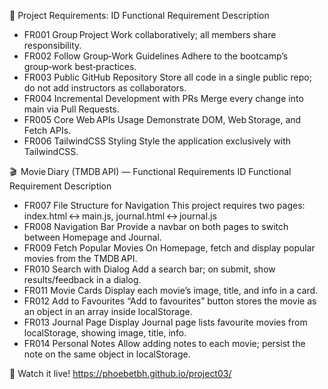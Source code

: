 📝 Project Requirements:
ID Functional Requirement Description
- FR001 Group Project Work collaboratively; all members share responsibility.
- FR002 Follow Group‑Work Guidelines Adhere to the bootcamp’s group‑work best‑practices.
- FR003 Public GitHub Repository Store all code in a single public repo; do not add instructors as collaborators.
- FR004 Incremental Development with PRs Merge every change into main via Pull Requests.
- FR005 Core Web APIs Usage Demonstrate DOM, Web Storage, and Fetch APIs.
- FR006 TailwindCSS Styling Style the application exclusively with TailwindCSS.
  
🎬  Movie Diary (TMDB API) — Functional Requirements
ID Functional Requirement Description
- FR007 File Structure for Navigation This project requires two pages:
index.html ↔ main.js, journal.html ↔ journal.js
- FR008 Navigation Bar Provide a navbar on both pages to switch between Homepage and Journal.
- FR009 Fetch Popular Movies On Homepage, fetch and display popular movies from the TMDB API.
- FR010 Search with Dialog Add a search bar; on submit, show results/feedback in a dialog.
- FR011 Movie Cards Display each movie’s image, title, and info in a card.
- FR012 Add to Favourites “Add to favourites” button stores the movie as an object in an array inside localStorage.
- FR013 Journal Page Display Journal page lists favourite movies from localStorage, showing image, title, info.
- FR014 Personal Notes Allow adding notes to each movie; persist the note on the same object in localStorage.

🎥 Watch it live!
https://phoebetbh.github.io/project03/
